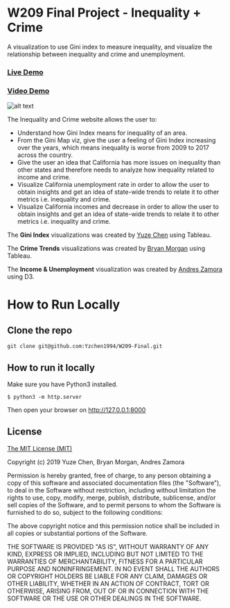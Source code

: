 W209 Final Project - Inequality + Crime
======

A visualization to use Gini index to measure inequality, and visualize the relationship between inequality and crime and unemployment. 

### [Live Demo](http://w209.devmaxlab.com)
### [Video Demo](https://www.youtube.com/watch?v=88hprjjbLQg)
![alt text](http://w209.devmaxlab.com/img/w209-demo.gif)

The Inequality and Crime website allows the user to:
- Understand how Gini Index means for inequality of an area.
- From the Gini Map viz, give the user a feeling of Gini Index increasing over the years, which means inequality is worse from 2009 to 2017 across the country.
- Give the user an idea that California has more issues on inequality than other states and therefore needs to analyze how inequality related to income and crime.
- Visualize California unemployment rate in order to allow the user to obtain insights and get an idea of state-wide trends to relate it to other metrics i.e. inequality and crime.
- Visualize California incomes and decrease in order to allow the user to obtain insights and get an idea of state-wide trends to relate it to other metrics i.e. inequality and crime.

The **Gini Index** visualizations was created by [Yuze Chen](https://www.ischool.berkeley.edu/people/yuze-chen) using Tableau.  

The **Crime Trends** visualizations was created by [Bryan Morgan](https://www.ischool.berkeley.edu/people/bryan-morgan) using Tableau.  

The **Income & Unemployment** visualization was created by [Andres Zamora](https://www.ischool.berkeley.edu/people/andres-zamora) using D3. 

How to Run Locally
======

## Clone the repo

```
git clone git@github.com:Yzchen1994/W209-Final.git
```


## How to run it locally

Make sure you have Python3 installed. 

```
$ python3 -m http.server
```

Then open your browser on http://127.0.0.1:8000

## License
 
[The MIT License (MIT)](https://choosealicense.com/licenses/mit/)

Copyright (c) 2019 Yuze Chen, Bryan Morgan, Andres Zamora

Permission is hereby granted, free of charge, to any person obtaining a copy of this software and associated documentation files (the "Software"), to deal in the Software without restriction, including without limitation the rights to use, copy, modify, merge, publish, distribute, sublicense, and/or sell copies of the Software, and to permit persons to whom the Software is furnished to do so, subject to the following conditions:

The above copyright notice and this permission notice shall be included in all copies or substantial portions of the Software.

THE SOFTWARE IS PROVIDED "AS IS", WITHOUT WARRANTY OF ANY KIND, EXPRESS OR IMPLIED, INCLUDING BUT NOT LIMITED TO THE WARRANTIES OF MERCHANTABILITY, FITNESS FOR A PARTICULAR PURPOSE AND NONINFRINGEMENT. IN NO EVENT SHALL THE AUTHORS OR COPYRIGHT HOLDERS BE LIABLE FOR ANY CLAIM, DAMAGES OR OTHER LIABILITY, WHETHER IN AN ACTION OF CONTRACT, TORT OR OTHERWISE, ARISING FROM, OUT OF OR IN CONNECTION WITH THE SOFTWARE OR THE USE OR OTHER DEALINGS IN THE SOFTWARE.
